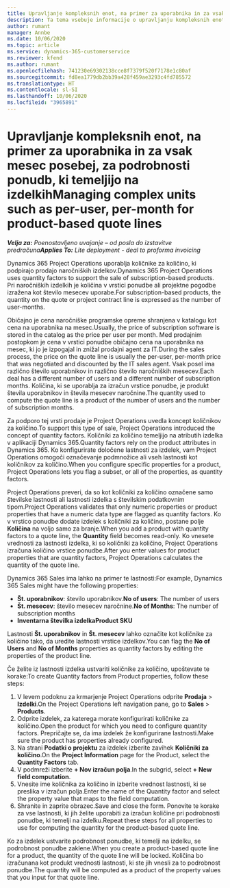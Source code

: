 ```yaml
---
title: Upravljanje kompleksnih enot, na primer za uporabnika in za vsak mesec posebej, za podrobnosti ponudb, ki temeljijo na izdelkih
description: Ta tema vsebuje informacije o upravljanju kompleksnih enot za podrobnosti ponudb, ki temeljijo na izdelkih.
author: rumant
manager: Annbe
ms.date: 10/06/2020
ms.topic: article
ms.service: dynamics-365-customerservice
ms.reviewer: kfend
ms.author: rumant
ms.openlocfilehash: 741230e69302138cce8f7379f520f7178e1c80af
ms.sourcegitcommit: fd8ea1779db2bb39a428f459ae3293c4fd785572
ms.translationtype: HT
ms.contentlocale: sl-SI
ms.lasthandoff: 10/06/2020
ms.locfileid: "3965891"
---
```

# <a name="managing-complex-units-such-as-per-user-per-month-for-product-based-quote-lines"></a><span data-ttu-id="4aa9c-103">Upravljanje kompleksnih enot, na primer za uporabnika in za vsak mesec posebej, za podrobnosti ponudb, ki temeljijo na izdelkih</span><span class="sxs-lookup"><span data-stu-id="4aa9c-103">Managing complex units such as per-user, per-month for product-based quote lines</span></span>

<span data-ttu-id="4aa9c-104">_**Velja za:** Poenostavljeno uvajanje – od posla do izstavitve predračuna_</span><span class="sxs-lookup"><span data-stu-id="4aa9c-104">_**Applies To:** Lite deployment - deal to proforma invoicing_</span></span>

<span data-ttu-id="4aa9c-105">Dynamics 365 Project Operations uporablja količnike za količino, ki podpirajo prodajo naročniških izdelkov.</span><span class="sxs-lookup"><span data-stu-id="4aa9c-105">Dynamics 365 Project Operations uses quantity factors to support the sale of subscription-based products.</span></span> <span data-ttu-id="4aa9c-106">Pri naročniških izdelkih je količina v vrstici ponudbe ali projektne pogodbe izražena kot število mesecev uporabe.</span><span class="sxs-lookup"><span data-stu-id="4aa9c-106">For subscription-based products, the quantity on the quote or project contract line is expressed as the number of user-months.</span></span>

<span data-ttu-id="4aa9c-107">Običajno je cena naročniške programske opreme shranjena v katalogu kot cena na uporabnika na mesec.</span><span class="sxs-lookup"><span data-stu-id="4aa9c-107">Usually, the price of subscription software is stored in the catalog as the price per user per month.</span></span> <span data-ttu-id="4aa9c-108">Med prodajnim postopkom je cena v vrstici ponudbe običajno cena na uporabnika na mesec, ki jo je izpogajal in znižal prodajni agent za IT.</span><span class="sxs-lookup"><span data-stu-id="4aa9c-108">During the sales process, the price on the quote line is usually the per-user, per-month price that was negotiated and discounted by the IT sales agent.</span></span> <span data-ttu-id="4aa9c-109">Vsak posel ima različno število uporabnikov in različno število naročniških mesecev.</span><span class="sxs-lookup"><span data-stu-id="4aa9c-109">Each deal has a different number of users and a different number of subscription months.</span></span> <span data-ttu-id="4aa9c-110">Količina, ki se uporablja za izračun vrstice ponudbe, je produkt števila uporabnikov in števila mesecev naročnine.</span><span class="sxs-lookup"><span data-stu-id="4aa9c-110">The quantity used to compute the quote line is a product of the number of users and the number of subscription months.</span></span>

<span data-ttu-id="4aa9c-111">Za podporo tej vrsti prodaje je Project Operations uvedla koncept količnikov za količino.</span><span class="sxs-lookup"><span data-stu-id="4aa9c-111">To support this type of sale, Project Operations introduced the concept of quantity factors.</span></span> <span data-ttu-id="4aa9c-112">Količniki za količino temeljijo na atributih izdelka v aplikaciji Dynamics 365.</span><span class="sxs-lookup"><span data-stu-id="4aa9c-112">Quantity factors rely on the product attributes in Dynamics 365.</span></span> <span data-ttu-id="4aa9c-113">Ko konfigurirate določene lastnosti za izdelek, vam Project Operations omogoči označevanje podmnožice ali vseh lastnosti kot količnikov za količino.</span><span class="sxs-lookup"><span data-stu-id="4aa9c-113">When you configure specific properties for a product, Project Operations lets you flag a subset, or all of the properties, as quantity factors.</span></span>

<span data-ttu-id="4aa9c-114">Project Operations preveri, da so kot količniki za količino označene samo številske lastnosti ali lastnosti izdelka s številskim podatkovnim tipom.</span><span class="sxs-lookup"><span data-stu-id="4aa9c-114">Project Operations validates that only numeric properties or product properties that have a numeric data type are flagged as quantity factors.</span></span> <span data-ttu-id="4aa9c-115">Ko v vrstico ponudbe dodate izdelek s količniki za količino, postane polje **Količina** na voljo samo za branje.</span><span class="sxs-lookup"><span data-stu-id="4aa9c-115">When you add a product with quantity factors to a quote line, the **Quantity** field becomes read-only.</span></span> <span data-ttu-id="4aa9c-116">Ko vnesete vrednosti za lastnosti izdelka, ki so količniki za količino, Project Operations izračuna količino vrstice ponudbe.</span><span class="sxs-lookup"><span data-stu-id="4aa9c-116">After you enter values for product properties that are quantity factors, Project Operations calculates the quantity of the quote line.</span></span>

<span data-ttu-id="4aa9c-117">Dynamics 365 Sales ima lahko na primer te lastnosti:</span><span class="sxs-lookup"><span data-stu-id="4aa9c-117">For example, Dynamics 365 Sales might have the following properties:</span></span>

- <span data-ttu-id="4aa9c-118">**Št. uporabnikov**: število uporabnikov.</span><span class="sxs-lookup"><span data-stu-id="4aa9c-118">**No of users**: The number of users</span></span>
- <span data-ttu-id="4aa9c-119">**Št. mesecev**: število mesecev naročnine.</span><span class="sxs-lookup"><span data-stu-id="4aa9c-119">**No of Months**: The number of subscription months</span></span>
- <span data-ttu-id="4aa9c-120">**Inventarna številka izdelka**</span><span class="sxs-lookup"><span data-stu-id="4aa9c-120">**Product SKU**</span></span>

<span data-ttu-id="4aa9c-121">Lastnosti **Št. uporabnikov** in **Št. mesecev** lahko označite kot količnike za količino tako, da uredite lastnosti vrstice izdelkov.</span><span class="sxs-lookup"><span data-stu-id="4aa9c-121">You can flag the **No of Users** and **No of Months** properties as quantity factors by editing the properties of the product line.</span></span>

<span data-ttu-id="4aa9c-122">Če želite iz lastnosti izdelka ustvariti količnike za količino, upoštevate te korake:</span><span class="sxs-lookup"><span data-stu-id="4aa9c-122">To create Quantity factors from Product properties, follow these steps:</span></span>

1. <span data-ttu-id="4aa9c-123">V levem podoknu za krmarjenje Project Operations odprite **Prodaja** > **Izdelki**.</span><span class="sxs-lookup"><span data-stu-id="4aa9c-123">On the Project Operations left navigation pane, go to **Sales** > **Products**.</span></span>
2. <span data-ttu-id="4aa9c-124">Odprite izdelek, za katerega morate konfigurirati količnike za količino.</span><span class="sxs-lookup"><span data-stu-id="4aa9c-124">Open the product for which you need to configure quantity factors.</span></span> <span data-ttu-id="4aa9c-125">Prepričajte se, da ima izdelek že konfigurirane lastnosti.</span><span class="sxs-lookup"><span data-stu-id="4aa9c-125">Make sure the product has properties already configured.</span></span>
3. <span data-ttu-id="4aa9c-126">Na strani **Podatki o projektu** za izdelek izberite zavihek **Količniki za količino**.</span><span class="sxs-lookup"><span data-stu-id="4aa9c-126">On the **Project Information** page for the Product, select the **Quantity Factors** tab.</span></span>
4. <span data-ttu-id="4aa9c-127">V podmreži izberite **+ Nov izračun polja**.</span><span class="sxs-lookup"><span data-stu-id="4aa9c-127">In the subgrid, select **+ New field computation**.</span></span>
5. <span data-ttu-id="4aa9c-128">Vnesite ime količnika za količino in izberite vrednost lastnosti, ki se preslika v izračun polja.</span><span class="sxs-lookup"><span data-stu-id="4aa9c-128">Enter the name of the Quantity factor and select the property value that maps to the field computation.</span></span>
6. <span data-ttu-id="4aa9c-129">Shranite in zaprite obrazec.</span><span class="sxs-lookup"><span data-stu-id="4aa9c-129">Save and close the form.</span></span> <span data-ttu-id="4aa9c-130">Ponovite te korake za vse lastnosti, ki jih želite uporabiti za izračun količine pri podrobnosti ponudbe, ki temelji na izdelku.</span><span class="sxs-lookup"><span data-stu-id="4aa9c-130">Repeat these steps for all properties to use for computing the quantity for the product-based quote line.</span></span>

<span data-ttu-id="4aa9c-131">Ko za izdelek ustvarite podrobnost ponudbe, ki temelji na izdelku, se podrobnost ponudbe zaklene.</span><span class="sxs-lookup"><span data-stu-id="4aa9c-131">When you create a product-based quote line for a product, the quantity of the quote line will be locked.</span></span> <span data-ttu-id="4aa9c-132">Količina bo izračunana kot produkt vrednosti lastnosti, ki ste jih vnesli za to podrobnost ponudbe.</span><span class="sxs-lookup"><span data-stu-id="4aa9c-132">The quantity will be computed as a product of the property values that you input for that quote line.</span></span>

